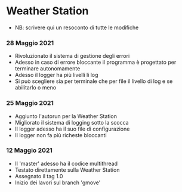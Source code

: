 # Weather Station

- NB: scrivere qui un resoconto di tutte le modifiche

### 28 Maggio 2021
- Rivoluzionato il sistema di gestione degli errori
- Adesso in caso di errore bloccante il programma è progettato per terminare autonomamente
- Adesso il logger ha più livelli li log
- Si può scegliere sia per terminale che per file il livello di log e se abilitarlo o meno

### 25 Maggio 2021
- Aggiunto l'autorun per la Weather Station
- Migliorato il sistema di logging sotto la scocca
- Il logger adesso ha il suo file di configurazione
- Il logger non fa più richeste bloccanti

### 12 Maggio 2021
- Il 'master' adesso ha il codice multithread
- Testato direttamente sulla Weather Station
- Assegnato il tag 1.0
- Inizio dei lavori sul branch 'gmove'